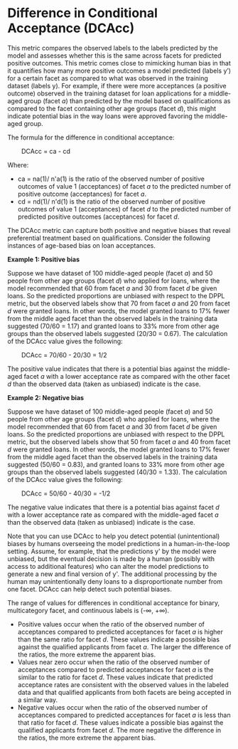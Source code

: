 # Difference in Conditional Acceptance \(DCAcc\)<a name="clarify-post-training-bias-metric-dca"></a>

This metric compares the observed labels to the labels predicted by the model and assesses whether this is the same across facets for predicted positive outcomes\. This metric comes close to mimicking human bias in that it quantifies how many more positive outcomes a model predicted \(labels y’\) for a certain facet as compared to what was observed in the training dataset \(labels y\)\. For example, if there were more acceptances \(a positive outcome\) observed in the training dataset for loan applications for a middle\-aged group \(facet *a*\) than predicted by the model based on qualifications as compared to the facet containing other age groups \(facet *d*\), this might indicate potential bias in the way loans were approved favoring the middle\-aged group\. 

The formula for the difference in conditional acceptance:

        DCAcc = ca \- cd

Where:
+ ca = na\(1\)/ n'a\(1\) is the ratio of the observed number of positive outcomes of value 1 \(acceptances\) of facet *a* to the predicted number of positive outcome \(acceptances\) for facet *a*\. 
+ cd = nd\(1\)/ n'd\(1\) is the ratio of the observed number of positive outcomes of value 1 \(acceptances\) of facet *d* to the predicted number of predicted positive outcomes \(acceptances\) for facet *d*\. 

The DCAcc metric can capture both positive and negative biases that reveal preferential treatment based on qualifications\. Consider the following instances of age\-based bias on loan acceptances\.

**Example 1: Positive bias** 

Suppose we have dataset of 100 middle\-aged people \(facet *a*\) and 50 people from other age groups \(facet *d*\) who applied for loans, where the model recommended that 60 from facet *a* and 30 from facet *d* be given loans\. So the predicted proportions are unbiased with respect to the DPPL metric, but the observed labels show that 70 from facet *a* and 20 from facet *d* were granted loans\. In other words, the model granted loans to 17% fewer from the middle aged facet than the observed labels in the training data suggested \(70/60 = 1\.17\) and granted loans to 33% more from other age groups than the observed labels suggested \(20/30 = 0\.67\)\. The calculation of the DCAcc value gives the following:

        DCAcc = 70/60 \- 20/30 = 1/2

The positive value indicates that there is a potential bias against the middle\-aged facet *a* with a lower acceptance rate as compared with the other facet *d* than the observed data \(taken as unbiased\) indicate is the case\.

**Example 2: Negative bias** 

Suppose we have dataset of 100 middle\-aged people \(facet *a*\) and 50 people from other age groups \(facet *d*\) who applied for loans, where the model recommended that 60 from facet *a* and 30 from facet *d* be given loans\. So the predicted proportions are unbiased with respect to the DPPL metric, but the observed labels show that 50 from facet *a* and 40 from facet *d* were granted loans\. In other words, the model granted loans to 17% fewer from the middle aged facet than the observed labels in the training data suggested \(50/60 = 0\.83\), and granted loans to 33% more from other age groups than the observed labels suggested \(40/30 = 1\.33\)\. The calculation of the DCAcc value gives the following:

        DCAcc = 50/60 \- 40/30 = \-1/2

The negative value indicates that there is a potential bias against facet *d* with a lower acceptance rate as compared with the middle\-aged facet *a* than the observed data \(taken as unbiased\) indicate is the case\.

Note that you can use DCAcc to help you detect potential \(unintentional\) biases by humans overseeing the model predictions in a human\-in\-the\-loop setting\. Assume, for example, that the predictions y' by the model were unbiased, but the eventual decision is made by a human \(possibly with access to additional features\) who can alter the model predictions to generate a new and final version of y'\. The additional processing by the human may unintentionally deny loans to a disproportionate number from one facet\. DCAcc can help detect such potential biases\.

The range of values for differences in conditional acceptance for binary, multicategory facet, and continuous labels is \(\-∞, \+∞\)\.
+ Positive values occur when the ratio of the observed number of acceptances compared to predicted acceptances for facet *a* is higher than the same ratio for facet *d*\. These values indicate a possible bias against the qualified applicants from facet *a*\. The larger the difference of the ratios, the more extreme the apparent bias\.
+ Values near zero occur when the ratio of the observed number of acceptances compared to predicted acceptances for facet *a* is the similar to the ratio for facet *d*\. These values indicate that predicted acceptance rates are consistent with the observed values in the labeled data and that qualified applicants from both facets are being accepted in a similar way\. 
+ Negative values occur when the ratio of the observed number of acceptances compared to predicted acceptances for facet *a* is less than that ratio for facet *d*\. These values indicate a possible bias against the qualified applicants from facet *d*\. The more negative the difference in the ratios, the more extreme the apparent bias\.